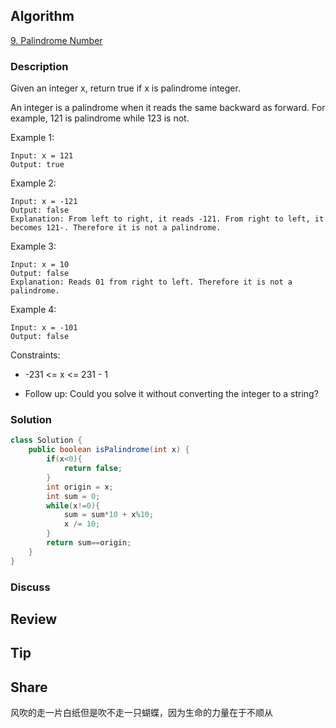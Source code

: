 ## Algorithm

[9. Palindrome Number](https://leetcode.com/problems/palindrome-number/)

### Description

Given an integer x, return true if x is palindrome integer.

An integer is a palindrome when it reads the same backward as forward. For example, 121 is palindrome while 123 is not.


Example 1:

```
Input: x = 121
Output: true
```

Example 2:

```
Input: x = -121
Output: false
Explanation: From left to right, it reads -121. From right to left, it becomes 121-. Therefore it is not a palindrome.
```

Example 3:

```
Input: x = 10
Output: false
Explanation: Reads 01 from right to left. Therefore it is not a palindrome.
```

Example 4:

```
Input: x = -101
Output: false
```

Constraints:

- -231 <= x <= 231 - 1

- Follow up: Could you solve it without converting the integer to a string?

### Solution

```java
class Solution {
    public boolean isPalindrome(int x) {
        if(x<0){
            return false;
        }
        int origin = x;
        int sum = 0;
        while(x!=0){
            sum = sum*10 + x%10;
            x /= 10;
        }
        return sum==origin;
    }
}
```

### Discuss

## Review


## Tip


## Share

风吹的走一片白纸但是吹不走一只蝴蝶，因为生命的力量在于不顺从
